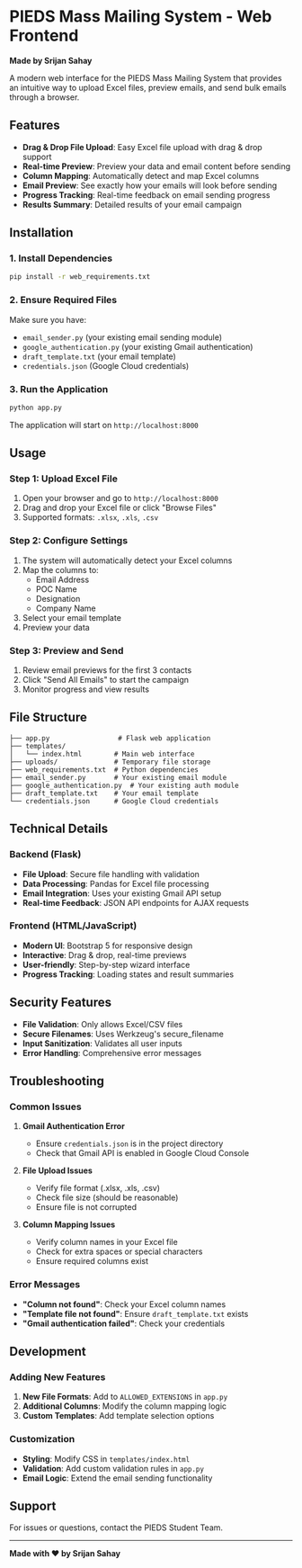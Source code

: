 # PIEDS Mass Mailing System - Web Frontend

**Made by Srijan Sahay**

A modern web interface for the PIEDS Mass Mailing System that provides an intuitive way to upload Excel files, preview emails, and send bulk emails through a browser.

## Features

- **Drag & Drop File Upload**: Easy Excel file upload with drag & drop support
- **Real-time Preview**: Preview your data and email content before sending
- **Column Mapping**: Automatically detect and map Excel columns
- **Email Preview**: See exactly how your emails will look before sending
- **Progress Tracking**: Real-time feedback on email sending progress
- **Results Summary**: Detailed results of your email campaign

## Installation

### 1. Install Dependencies
```bash
pip install -r web_requirements.txt
```

### 2. Ensure Required Files
Make sure you have:
- `email_sender.py` (your existing email sending module)
- `google_authentication.py` (your existing Gmail authentication)
- `draft_template.txt` (your email template)
- `credentials.json` (Google Cloud credentials)

### 3. Run the Application
```bash
python app.py
```

The application will start on `http://localhost:8000`

## Usage

### Step 1: Upload Excel File
1. Open your browser and go to `http://localhost:8000`
2. Drag and drop your Excel file or click "Browse Files"
3. Supported formats: `.xlsx`, `.xls`, `.csv`

### Step 2: Configure Settings
1. The system will automatically detect your Excel columns
2. Map the columns to:
   - Email Address
   - POC Name
   - Designation
   - Company Name
3. Select your email template
4. Preview your data

### Step 3: Preview and Send
1. Review email previews for the first 3 contacts
2. Click "Send All Emails" to start the campaign
3. Monitor progress and view results

## File Structure

```
├── app.py                 # Flask web application
├── templates/
│   └── index.html        # Main web interface
├── uploads/              # Temporary file storage
├── web_requirements.txt  # Python dependencies
├── email_sender.py       # Your existing email module
├── google_authentication.py  # Your existing auth module
├── draft_template.txt    # Your email template
└── credentials.json      # Google Cloud credentials
```

## Technical Details

### Backend (Flask)
- **File Upload**: Secure file handling with validation
- **Data Processing**: Pandas for Excel file processing
- **Email Integration**: Uses your existing Gmail API setup
- **Real-time Feedback**: JSON API endpoints for AJAX requests

### Frontend (HTML/JavaScript)
- **Modern UI**: Bootstrap 5 for responsive design
- **Interactive**: Drag & drop, real-time previews
- **User-friendly**: Step-by-step wizard interface
- **Progress Tracking**: Loading states and result summaries

## Security Features

- **File Validation**: Only allows Excel/CSV files
- **Secure Filenames**: Uses Werkzeug's secure_filename
- **Input Sanitization**: Validates all user inputs
- **Error Handling**: Comprehensive error messages

## Troubleshooting

### Common Issues

1. **Gmail Authentication Error**
   - Ensure `credentials.json` is in the project directory
   - Check that Gmail API is enabled in Google Cloud Console

2. **File Upload Issues**
   - Verify file format (.xlsx, .xls, .csv)
   - Check file size (should be reasonable)
   - Ensure file is not corrupted

3. **Column Mapping Issues**
   - Verify column names in your Excel file
   - Check for extra spaces or special characters
   - Ensure required columns exist

### Error Messages

- **"Column not found"**: Check your Excel column names
- **"Template file not found"**: Ensure `draft_template.txt` exists
- **"Gmail authentication failed"**: Check your credentials

## Development

### Adding New Features

1. **New File Formats**: Add to `ALLOWED_EXTENSIONS` in `app.py`
2. **Additional Columns**: Modify the column mapping logic
3. **Custom Templates**: Add template selection options

### Customization

- **Styling**: Modify CSS in `templates/index.html`
- **Validation**: Add custom validation rules in `app.py`
- **Email Logic**: Extend the email sending functionality

## Support

For issues or questions, contact the PIEDS Student Team.

---

**Made with ❤️ by Srijan Sahay** 